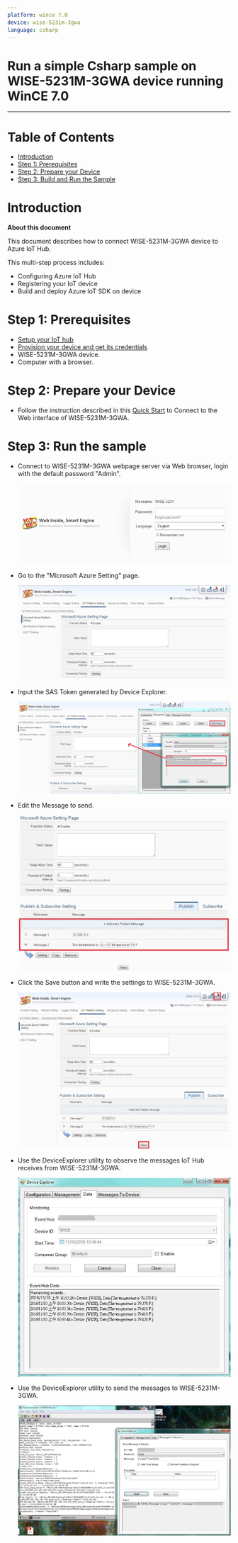 ```yaml
---
platform: wince 7.0
device: wise-5231m-3gwa
language: csharp
---
```


Run a simple Csharp sample on WISE-5231M-3GWA device running WinCE 7.0
===
---

# Table of Contents

-   [Introduction](#Introduction)
-   [Step 1: Prerequisites](#Step-1-Prerequisites)
-   [Step 2: Prepare your Device](#Step-2-PrepareDevice)
-   [Step 3: Build and Run the Sample](#Step-3-Build)

<a name="Introduction"></a>
# Introduction

**About this document**

This document describes how to connect WISE-5231M-3GWA device to Azure IoT Hub.

This multi-step process includes:
-   Configuring Azure IoT Hub
-   Registering your IoT device
-   Build and deploy Azure IoT SDK on device

<a name="Step-1-Prerequisites"></a>
# Step 1: Prerequisites

-   [Setup your IoT hub][lnk-setup-iot-hub]
-   [Provision your device and get its credentials][lnk-manage-iot-hub]
-   WISE-5231M-3GWA device. 
-   Computer with a browser.

 
<a name="Step-2-PrepareDevice"></a>
# Step 2: Prepare your Device

-   Follow the instruction described in this [Quick Start](http://wise.icpdas.com/downloads/manual/WISE-52xx_quick%20start_v1.0.3.pdf) to Connect to the Web interface of WISE-5231M-3GWA.


<a name="Step-3-Build"></a>
# Step 3: Run the sample

-   Connect to WISE-5231M-3GWA webpage server via Web browser, login with the default password "Admin".

    ![wise5231\_step1](media/wise5231-1.png)

-   Go to the "Microsoft Azure Setting" page.

    ![wise5231\_step2](media/wise5231-2.png)

-   Input the SAS Token generated by Device Explorer.

    ![wise5231\_step3](media/wise5231-3.png)

-   Edit the Message to send.

    ![wise5231\_step4](media/wise5231-4.png)

-   Click the Save button and write the settings to WISE-5231M-3GWA.

    ![wise5231\_step5](media/wise5231-5.png)

-   Use the DeviceExplorer utility to observe the messages IoT Hub receives from WISE-5231M-3GWA.

    ![wise5231\_step6](media/wise5231-6.png)

-   Use the DeviceExplorer utility to send the messages to WISE-5231M-3GWA.

    ![wise5231\_step7](media/wise5231-7.png)


[lnk-setup-iot-hub]: ../setup_iothub.md
[lnk-manage-iot-hub]: ../manage_iot_hub.md
